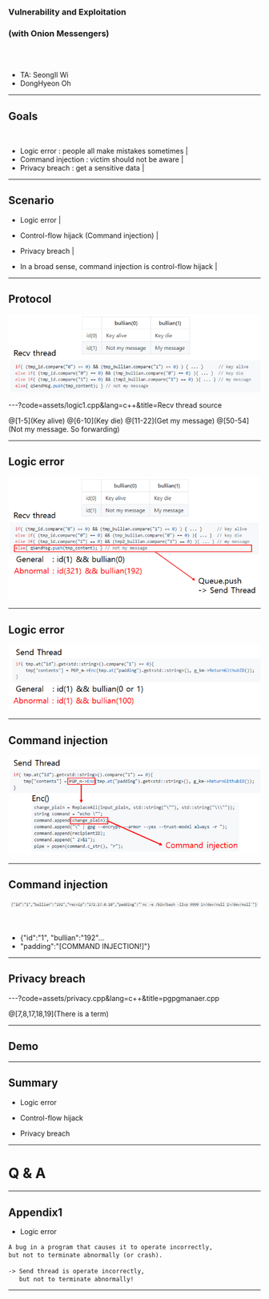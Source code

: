 ### Vulnerability and Exploitation
### (with Onion Messengers)

<br>
<br>

- TA: SeongIl Wi
- DongHyeon Oh

---

## Goals

<br>

- Logic error : people all make mistakes sometimes |
- Command injection : victim should not be aware |
- Privacy breach : get a sensitive data |

---

## Scenario

- Logic error |
- Control-flow hijack (Command injection) |
- Privacy breach |

- In a broad sense, command injection is control-flow hijack |

---

## Protocol

![logic1](images/logic1.png)

---?code=assets/logic1.cpp&lang=c++&title=Recv thread source

@[1-5](Key alive)
@[6-10](Key die)
@[11-22](Get my message)
@[50-54](Not my message. So forwarding)

---

## Logic error

![logic2](images/logic2.png)

---

## Logic error

![logic3](images/logic3.png)

---

## Command injection

![cmdi1](images/cmdi1.png)

---

## Command injection

![cmdi2](images/cmdi2.png) 

<br>

- {"id":"1", "bullian":"192"...
- "padding":"[COMMAND INJECTION!]"}

---

## Privacy breach

---?code=assets/privacy.cpp&lang=c++&title=pgpgmanaer.cpp

@[7,8,17,18,19](There is a term)

---

## Demo

---

## Summary

- Logic error

- Control-flow hijack

- Privacy breach

---

# Q & A

---

## Appendix1

- Logic error

```
A bug in a program that causes it to operate incorrectly,
but not to terminate abnormally (or crash).

-> Send thread is operate incorrectly,
   but not to terminate abnormally!
```

---

